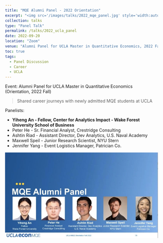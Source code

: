 ```yaml
---
title: "MQE Alumni Panel - 2022 Orientation"
excerpt: "<img src='/images/talks/2022_mqe_panel.jpg' style='width:auto; height:auto;'>"
collection: talks
type: "Panel Talk"
permalink: /talks/2022_ucla_panel
date: 2022-09-20
location: "Zoom"
venue: "Alumni Panel for UCLA Master in Quantitative Economics, 2022 Fall"
toc: true
tags:
  - Panel Discussion
  - Career
  - UCLA
---
```


Event: Alumni Panel for UCLA Master in Quantitative Economics (Orientation, 2022 Fall)
> Shared career journeys with newly admitted MQE students at UCLA

Panelists:
- **Yiheng An - Fellow, Center for Analytics Impact - Wake Forest University School of Business**
- Peter He - Sr. Financial Analyst, Crestridge Consulting
- Ashtin Riad - Assistant Director, Dev Analytics, U.S. Naval Academy
- Maxwell Speil - Junior Research Scientist, NYU Stern
- Jennifer Yang - Event Logistics Manager, Patrician Co.


<img src='/images/talks/2022_mqe_panel.jpg' style='width:auto; height:auto;'>

